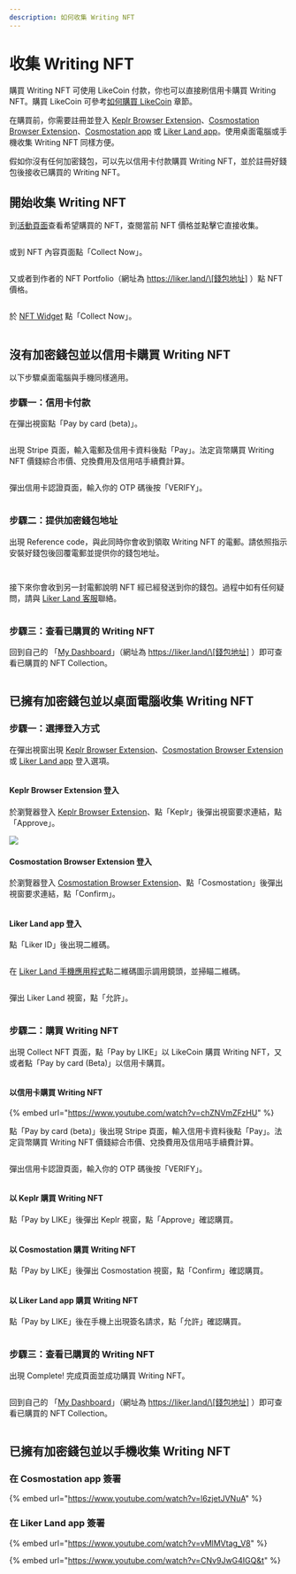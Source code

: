 ```yaml
---
description: 如何收集 Writing NFT
---
```


# 收集 Writing NFT

購買 Writing NFT 可使用 LikeCoin 付款，你也可以直接刷信用卡購買 Writing NFT。購買 LikeCoin 可參考[如何購買 LikeCoin](../trade/buy-likecoin.md) 章節。

在購買前，你需要註冊並登入 [Keplr Browser Extension](../wallet/keplr/)、[Cosmostation Browser Extension](../wallet/cosmostation/)、[Cosmostation app](../wallet/cosmostation-mobile/) 或 [Liker Land app](../../user-guide/liker-land/download.md)。使用桌面電腦或手機收集 Writing NFT 同樣方便。

假如你沒有任何加密錢包，可以先以信用卡付款購買 Writing NFT，並於註冊好錢包後接收已購買的 Writing NFT。

## 開始收集 Writing NFT

到[活動頁面](https://liker.land/campaign/writing-nft)查看希望購買的 NFT，查閱當前 NFT 價格並點擊它直接收集。

<figure><img src="../../.gitbook/assets/Buy NFT 01.png" alt=""><figcaption></figcaption></figure>

或到 NFT 內容頁面點「Collect Now」。

<figure><img src="../../.gitbook/assets/Buy NFT 02.png" alt=""><figcaption></figcaption></figure>

又或者到作者的 NFT Portfolio（網址為 https://liker.land/\[錢包地址] ）點 NFT 價格。

<figure><img src="../../.gitbook/assets/Buy NFT 03.png" alt=""><figcaption></figcaption></figure>

於 [NFT Widget](nft-widget.md) 點「Collect Now」。

<figure><img src="../../.gitbook/assets/Buy NFT 16.png" alt=""><figcaption></figcaption></figure>

## 沒有加密錢包並以信用卡購買 Writing NFT

以下步驟桌面電腦與手機同樣適用。

### 步驟一：信用卡付款

在彈出視窗點「Pay by card (beta)」。

<figure><img src="../../.gitbook/assets/pay by card 1.png" alt=""><figcaption></figcaption></figure>

出現 Stripe 頁面，輸入電郵及信用卡資料後點「Pay」。法定貨幣購買 Writing NFT 價錢綜合市價、兌換費用及信用咭手續費計算。

<figure><img src="../../.gitbook/assets/pay by card 2.png" alt=""><figcaption></figcaption></figure>

彈出信用卡認證頁面，輸入你的 OTP 碼後按「VERIFY」。

<figure><img src="../../.gitbook/assets/pay by card 3.png" alt=""><figcaption></figcaption></figure>

### 步驟二：提供加密錢包地址

出現 Reference code，與此同時你會收到領取 Writing NFT 的電郵。請依照指示安裝好錢包後回覆電郵並提供你的錢包地址。

<figure><img src="../../.gitbook/assets/pay by card 4.png" alt=""><figcaption></figcaption></figure>

<figure><img src="../../.gitbook/assets/pay by card 5.png" alt=""><figcaption></figcaption></figure>

接下來你會收到另一封電郵說明 NFT 經已經發送到你的錢包。過程中如有任何疑問，請與 [Liker Land 客服](https://go.crisp.chat/chat/embed/?website\_id=5c009125-5863-4059-ba65-43f177ca33f7)聯絡。

<figure><img src="../../.gitbook/assets/pay by card 6.png" alt=""><figcaption></figcaption></figure>

### 步驟三：查看已購買的 Writing NFT

回到自己的 「[My Dashboard](https://liker.land/dashboard)」（網址為 https://liker.land/\[錢包地址] ）即可查看已購買的 NFT Collection。

<figure><img src="../../.gitbook/assets/Buy NFT 12.png" alt=""><figcaption></figcaption></figure>

## 已擁有加密錢包並以桌面電腦收集 Writing NFT

### 步驟一：選擇登入方式

在彈出視窗出現 [Keplr Browser Extension](../wallet/keplr/)、[Cosmostation Browser Extension](../wallet/cosmostation/) 或 [Liker Land app](../../user-guide/liker-land/download.md) 登入選項。

<figure><img src="../../.gitbook/assets/Buy NFT 04.png" alt=""><figcaption></figcaption></figure>

#### Keplr Browser Extension 登入

於瀏覽器登入 [Keplr Browser Extension](../wallet/keplr/)、點「Keplr」後彈出視窗要求連結，點「Approve」。

![](<../../.gitbook/assets/Buy NFT 05.png>)

#### Cosmostation Browser Extension 登入

於瀏覽器登入 [Cosmostation Browser Extension](../wallet/cosmostation/)、點「Cosmostation」後彈出視窗要求連結，點「Confirm」。

<figure><img src="../../.gitbook/assets/Buy NFT 13.png" alt=""><figcaption></figcaption></figure>

#### Liker Land app 登入

點「Liker ID」後出現二維碼。

<figure><img src="../../.gitbook/assets/Buy NFT 08.png" alt=""><figcaption></figcaption></figure>

在 [Liker Land 手機應用程式](../../user-guide/liker-land/download.md)點二維碼圖示調用鏡頭，並掃瞄二維碼。

<figure><img src="../../.gitbook/assets/Buy NFT 09.png" alt=""><figcaption></figcaption></figure>

彈出 Liker Land 視窗，點「允許」。

<figure><img src="../../.gitbook/assets/Buy NFT 10.png" alt=""><figcaption></figcaption></figure>

### 步驟二：購買 Writing NFT

出現 Collect NFT 頁面，點「Pay by LIKE」以 LikeCoin 購買 Writing NFT，又或者點「Pay by card (Beta)」以信用卡購買。

<figure><img src="../../.gitbook/assets/Buy NFT 06.png" alt=""><figcaption></figcaption></figure>

#### 以信用卡購買 Writing NFT

{% embed url="https://www.youtube.com/watch?v=chZNVmZFzHU" %}

點「Pay by card (beta)」後出現 Stripe 頁面，輸入信用卡資料後點「Pay」。法定貨幣購買 Writing NFT 價錢綜合市價、兌換費用及信用咭手續費計算。

<figure><img src="../../.gitbook/assets/Buy NFT 17.png" alt=""><figcaption></figcaption></figure>

彈出信用卡認證頁面，輸入你的 OTP 碼後按「VERIFY」。

<figure><img src="../../.gitbook/assets/Buy NFT 18.png" alt=""><figcaption></figcaption></figure>

#### 以 Keplr 購買 Writing NFT

點「Pay by LIKE」後彈出 Keplr 視窗，點「Approve」確認購買。

<figure><img src="../../.gitbook/assets/Buy NFT 07.png" alt=""><figcaption></figcaption></figure>

#### 以 Cosmostation 購買 Writing NFT

點「Pay by LIKE」後彈出 Cosmostation 視窗，點「Confirm」確認購買。

<figure><img src="../../.gitbook/assets/Buy NFT 14.png" alt=""><figcaption></figcaption></figure>

#### 以 Liker Land app 購買 Writing NFT

點「Pay by LIKE」後在手機上出現簽名請求，點「允許」確認購買。

<figure><img src="../../.gitbook/assets/Buy NFT 11.png" alt=""><figcaption></figcaption></figure>

### 步驟三：查看已購買的 Writing NFT

出現 Complete!  完成頁面並成功購買 Writing NFT。

<figure><img src="../../.gitbook/assets/Buy NFT 15.png" alt=""><figcaption></figcaption></figure>

回到自己的 「[My Dashboard](https://liker.land/dashboard)」（網址為 https://liker.land/\[錢包地址] ）即可查看已購買的 NFT Collection。

<figure><img src="../../.gitbook/assets/Buy NFT 12.png" alt=""><figcaption></figcaption></figure>

## 已擁有加密錢包並以手機收集 Writing NFT

### 在 Cosmostation app 簽署

{% embed url="https://www.youtube.com/watch?v=l6zjetJVNuA" %}

### 在 Liker Land app 簽署

{% embed url="https://www.youtube.com/watch?v=vMlMVtag_V8" %}

{% embed url="https://www.youtube.com/watch?v=CNv9JwG4IGQ&t" %}
